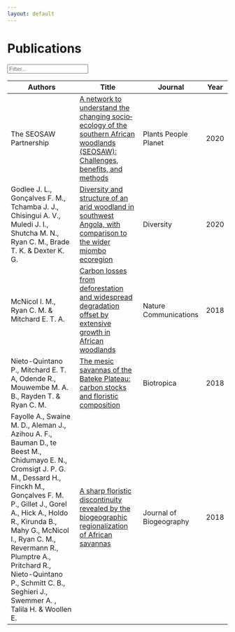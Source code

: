 ```yaml
---
layout: default
---
```


<!--- scripts --->
<script src="{{ site.baseurl }}/scripts/filter_table.js"></script>
<script src="{{ site.baseurl }}/scripts/jquery.tablesorter.js"></script>
<script>
    $(function(){
      $("#myTable").tablesorter({ sortList: [[3,1]],
     		headerTemplate: '{content}{icon}' });
    });
</script>

# Publications

<!--- table starts --->
<input class="filter" id='myInput' onkeyup='filterTable()' type='text' placeholder="Filter...">

 <table class="tablesorter" id="myTable">
	 <thead>
	 	 <tr id='tableHeader'>
		 	 <th>Authors</th>
		 	 <th>Title</th>
		 	 <th>Journal</th>
		 	 <th>Year</th>
	 	 </tr>
	 </thead>
	 <tbody id='tableBody'>
	 <tr>
		 <td>The SEOSAW Partnership</td>
		 <td><a href="https://doi.org/10.1002/ppp3.10168" target="_blank">A network to understand the changing socio‐ecology of the southern African woodlands (SEOSAW): Challenges, benefits, and methods</a></td>
		 <td>Plants People Planet</td>
		 <td>2020</td>
	 </tr>
	 <tr>
		 <td>Godlee J. L., Gonçalves F. M., Tchamba J. J., Chisingui A. V., Muledi J. I., Shutcha M. N., Ryan C. M., Brade T. K. & Dexter K. G.</td>
		 <td><a href="https://dx.doi.org/10.3390/d12040140" target="_blank">Diversity and structure of an arid woodland in southwest Angola, with comparison to the wider miombo ecoregion</a></td>
		 <td>Diversity</td>
		 <td>2020</td>
	 </tr>
	 <tr>
		 <td>McNicol I. M., Ryan C. M. & Mitchard E. T. A.</td>
		 <td><a href="https://www.nature.com/articles/s41467-018-05386-z" target="_blank">Carbon losses from deforestation and widespread degradation offset by extensive growth in African woodlands</a></td>
		 <td>Nature Communications</td>
		 <td>2018</td>
	 </tr>
	 <tr>
		 <td>Nieto-Quintano P., Mitchard E. T. A, Odende R., Mouwembe M. A. B., Rayden T. & Ryan C. M.</td>
		 <td><a href="https://doi.org/10.1111/btp.12606" target="_blank">The mesic savannas of the Bateke Plateau: carbon stocks and floristic composition</a></td>
		 <td>Biotropica</td>
		 <td>2018</td>
	 </tr>
	 <tr>
		 <td>Fayolle A., Swaine M. D., Aleman J., Azihou A. F., Bauman D., te Beest M., Chidumayo E. N., Cromsigt J. P. G. M., Dessard H., Finckh M., Gonçalves F. M. P., Gillet J., Gorel A., Hick A., Holdo R., Kirunda B., Mahy G., McNicol I., Ryan C. M., Revermann R., Plumptre A., Pritchard R., Nieto-Quintano P., Schmitt C. B., Seghieri J., Swemmer A. , Talila H. & Woollen E.</td> 
		 <td><a href="https://doi.org/10.1111/jbi.13475" target="_blank">A sharp floristic discontinuity revealed by the biogeographic regionalization of African savannas</a></td>
		 <td>Journal of Biogeography</td>
		 <td>2018</td>
	 </tr>
 	 </tbody>
 </table>
